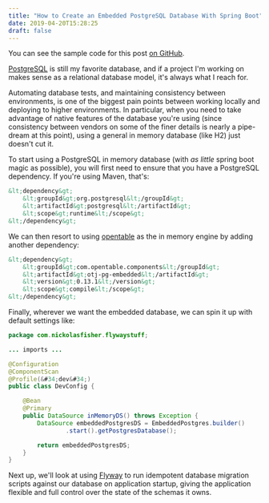 ```yaml
---
title: "How to Create an Embedded PostgreSQL Database With Spring Boot"
date: 2019-04-20T15:28:25
draft: false
---
```


You can see the sample code for this post [on GitHub](https://github.com/nfisher23/postgres-flyway-example).

[PostgreSQL](https://www.postgresql.org/) is still my favorite database, and if a project I&#39;m working on makes sense as a relational database model, it&#39;s always what I reach for.

Automating database tests, and maintaining consistency between environments, is one of the biggest pain points between working locally and deploying to higher environments. In particular, when you need to take advantage of native features of the database you&#39;re using (since consistency between vendors on some of the finer details is nearly a pipe-dream at this point), using a general in memory database (like H2) just doesn&#39;t cut it.

To start using a PostgreSQL in memory database (with _as little_ spring boot magic as possible), you will first need to ensure that you have a PostgreSQL dependency. If you&#39;re using Maven, that&#39;s:

```xml
&lt;dependency&gt;
    &lt;groupId&gt;org.postgresql&lt;/groupId&gt;
    &lt;artifactId&gt;postgresql&lt;/artifactId&gt;
    &lt;scope&gt;runtime&lt;/scope&gt;
&lt;/dependency&gt;
```

We can then resort to using [opentable](https://github.com/opentable/otj-pg-embedded) as the in memory engine by adding another dependency:

```xml
&lt;dependency&gt;
    &lt;groupId&gt;com.opentable.components&lt;/groupId&gt;
    &lt;artifactId&gt;otj-pg-embedded&lt;/artifactId&gt;
    &lt;version&gt;0.13.1&lt;/version&gt;
    &lt;scope&gt;compile&lt;/scope&gt;
&lt;/dependency&gt;
```

Finally, wherever we want the embedded database, we can spin it up with default settings like:

```java
package com.nickolasfisher.flywaystuff;

... imports ...

@Configuration
@ComponentScan
@Profile(&#34;dev&#34;)
public class DevConfig {

    @Bean
    @Primary
    public DataSource inMemoryDS() throws Exception {
        DataSource embeddedPostgresDS = EmbeddedPostgres.builder()
                .start().getPostgresDatabase();

        return embeddedPostgresDS;
    }
}

```

Next up, we&#39;ll look at using [Flyway](https://flywaydb.org/) to run idempotent database migration scripts against our database on application startup, giving the application flexible and full control over the state of the schemas it owns.
